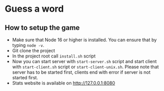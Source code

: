 # Guess a word

## How to setup the game
- Make sure that Node 16 or higher is installed. You can ensure that by typing ```node -v```.
- Git clone the project
- In the project root call ```install.sh``` script
- Now you can start server with ```start-server.sh``` script and start client with ```start-client.sh``` script or ```start-client-unix.sh```. Please note that server has to be started first, clients end with error if server is not started first.
- Stats website is available on http://127.0.0.1:8080